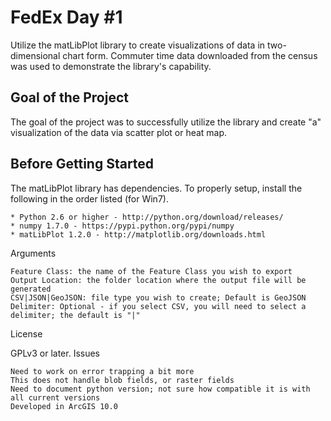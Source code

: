 <h1><b>FedEx Day #1</b></h1>
Utilize the matLibPlot library to create visualizations of data in two-dimensional chart form. Commuter time data downloaded from the census was used to demonstrate the library's capability.

<b>Goal of the Project</b>
--------------------------
The goal of the project was to successfully utilize the library and create "a" visualization of the data via scatter plot or heat map.

<b>Before Getting Started</b>
--------------------------
The matLibPlot library has dependencies. To properly setup, install the following in the order listed (for Win7).

    * Python 2.6 or higher - http://python.org/download/releases/
    * numpy 1.7.0 - https://pypi.python.org/pypi/numpy
    * matLibPlot 1.2.0 - http://matplotlib.org/downloads.html

Arguments

    Feature Class: the name of the Feature Class you wish to export
    Output Location: the folder location where the output file will be generated
    CSV|JSON|GeoJSON: file type you wish to create; Default is GeoJSON
    Delimiter: Optional - if you select CSV, you will need to select a delimiter; the default is "|"

License

GPLv3 or later.
Issues

    Need to work on error trapping a bit more
    This does not handle blob fields, or raster fields
    Need to document python version; not sure how compatible it is with all current versions
    Developed in ArcGIS 10.0

